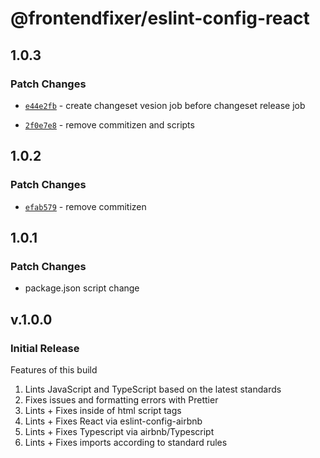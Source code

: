 # @frontendfixer/eslint-config-react

## 1.0.3

### Patch Changes

- [`e44e2fb`](https://github.com/frontendfixer/-frontendfixer-eslint-config-react/commit/e44e2fbb803bbb6e2d1c3648876f0cfad85c43c4) - create changeset vesion job before changeset release job

- [`2f0e7e8`](https://github.com/frontendfixer/-frontendfixer-eslint-config-react/commit/2f0e7e850d1729ee7e619f879cc302c951cc49ad) - remove commitizen and scripts

## 1.0.2

### Patch Changes

- [`efab579`](https://github.com/frontendfixer/-frontendfixer-eslint-config-react/commit/efab5798f975b70489a093d5669da8373d0b440f) - remove commitizen

## 1.0.1

### Patch Changes

- package.json script change

## v.1.0.0

### Initial Release

Features of this build

1. Lints JavaScript and TypeScript based on the latest standards
2. Fixes issues and formatting errors with Prettier
3. Lints + Fixes inside of html script tags
4. Lints + Fixes React via eslint-config-airbnb
5. Lints + Fixes Typescript via airbnb/Typescript
6. Lints + Fixes imports according to standard rules
